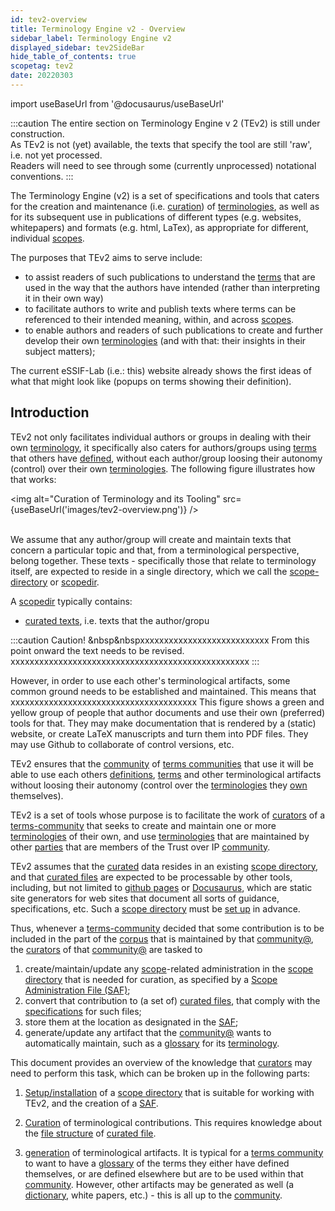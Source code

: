 ```yaml
---
id: tev2-overview
title: Terminology Engine v2 - Overview
sidebar_label: Terminology Engine v2
displayed_sidebar: tev2SideBar
hide_table_of_contents: true
scopetag: tev2
date: 20220303
---
```


import useBaseUrl from '@docusaurus/useBaseUrl'

:::caution
The entire section on Terminology Engine v 2 (TEv2) is still under construction.<br/>
As TEv2 is not (yet) available, the texts that specify the tool are still 'raw', i.e. not yet processed.<br/>Readers will need to see through some (currently unprocessed) notational conventions.
:::

The Terminology Engine (v2) is a set of specifications and tools that caters for the creation and maintenance (i.e. [curation](@)) of [terminologies](@), as well as for its subsequent use in publications of different types (e.g. websites, whitepapers) and formats (e.g. html, LaTex), as appropriate for different, individual [scopes](@).

The purposes that TEv2 aims to serve include:
- to assist readers of such publications to understand the [terms](@) that are used in the way that the authors have intended (rather than interpreting it in their own way)
- to facilitate authors to write and publish texts where terms can be referenced to their intended meaning, within, and across [scopes](@).
- to enable authors and readers of such publications to create and further develop their own [terminologies](@) (and with that: their insights in their subject matters);

The current eSSIF-Lab (i.e.: this) website already shows the first ideas of what that might look like (popups on terms showing their definition).

## Introduction

TEv2 not only facilitates individual authors or groups in dealing with their own [terminology](@), it specifically also caters for authors/groups using [terms](@) that others have [defined](@), without each author/group loosing their autonomy (control) over their own [terminologies](@). The following figure illustrates how that works:

<img
  alt="Curation of Terminology and its Tooling"
  src={useBaseUrl('images/tev2-overview.png')}
/><br/><br/>

We assume that any author/group will create and maintain texts that concern a particular topic and that, from a terminological perspective, belong together. These texts - specifically those that relate to terminology itself, are expected to reside in a single directory, which we call the [scope-directory](@) or [scopedir](@).

A [scopedir](@) typically contains:
- [curated texts](@), i.e. texts that the author/gropu

:::caution Caution! &nbsp&nbspxxxxxxxxxxxxxxxxxxxxxxxxxxx
From this point onward the text needs to be revised.<br/>
xxxxxxxxxxxxxxxxxxxxxxxxxxxxxxxxxxxxxxxxxxxxxxxxxx
:::

However, in order to use each other's terminological artifacts, some common ground needs to be established and maintained. This means that xxxxxxxxxxxxxxxxxxxxxxxxxxxxxxxxxxxxxxx
This figure shows a green and yellow group of people that author documents and use their own (preferred) tools for that. They may make documentation that is rendered by a (static) website, or create LaTeX manuscripts and turn them into PDF files. They may use Github to collaborate of control versions, etc.


TEv2 ensures that the [community](@) of [terms communities](@) that use it will be able to use each others [definitions](@), [terms](@) and other terminological artifacts without loosing their autonomy (control over the [terminologies](@) they [own](@) themselves).

TEv2 is a set of tools whose purpose is to facilitate the work of [curators](@) of a [terms-community](@) that seeks to create and maintain one or more [terminologies](@) of their own, and use [terminologies](@) that are maintained by other [parties](@) that are members of the Trust over IP [community](@).

TEv2 assumes that the [curated](@) data resides in an existing [scope directory](@), and that [curated files](@) are expected to be processable by other tools, including, but not limited to [github pages](https://pages.github.com/) or [Docusaurus](https://docusaurus.io/docs/docs-introduction), which are static site generators for web sites that document all sorts of guidance, specifications, etc. Such a [scope directory](@) must be [set up](tev2-installation) in advance.

Thus, whenever a [terms-community](@) decided that some contribution is to be included in the part of the [corpus](@) that is maintained by that [community@](terms-community), the [curators](@) of that [community@](terms-community) are tasked to

1. create/maintain/update any [scope](@)-related administration in the [scope directory](@) that is needed for curation, as specified by a [Scope Administration File (SAF)](tev2-spec-saf);
2. convert that contribution to (a set of) [curated files](@), that comply with the [specifications](tev2-spec-ctext) for such files;
3. store them at the location as designated in the [SAF](tev2-spec-saf);
4. generate/update any artifact that the [community@](terms-community) wants to automatically maintain, such as a [glossary](@) for its [terminology](@).

This document provides an overview of the knowledge that [curators](@) may need to perform this task, which can be broken up in the following parts:

1. [Setup/installation](tev2-installation) of a [scope directory](@) that is suitable for working with TEv2, and the creation of a [SAF](tev2-spec-saf).

2. [Curation](@) of terminological contributions. This requires knowledge about the [file structure](tev2-spec-ctext) of [curated file](@).

3. [generation](tev2-toolbox-use) of terminological artifacts. It is typical for a [terms community](@) to want to have a [glossary](@) of the terms they either have defined themselves, or are defined elsewhere but are to be used within that [community](@). However, other artifacts may be generated as well (a [dictionary](@), white papers, etc.) - this is all up to the [community](@).